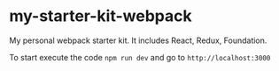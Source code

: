 # my-starter-kit-webpack
My personal webpack starter kit. It includes React, Redux, Foundation.

To start execute the code `npm run dev` and go to `http://localhost:3000`
